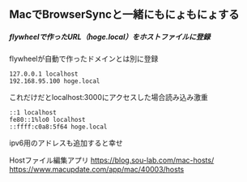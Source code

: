 ## MacでBrowserSyncと一緒にもにょもにょする
##### flywheelで作ったURL（hoge.local）をホストファイルに登録
flywheelが自動で作ったドメインとは別に登録
```
127.0.0.1 localhost
192.168.95.100 hoge.local
```
これだけだとlocalhost:3000にアクセスした場合読み込み激重
```
::1 localhost
fe80::1%lo0 localhost
::ffff:c0a8:5f64 hoge.local
```
ipv6用のアドレスも追加すると幸せ

Hostファイル編集アプリ
https://blog.sou-lab.com/mac-hosts/
https://www.macupdate.com/app/mac/40003/hosts
